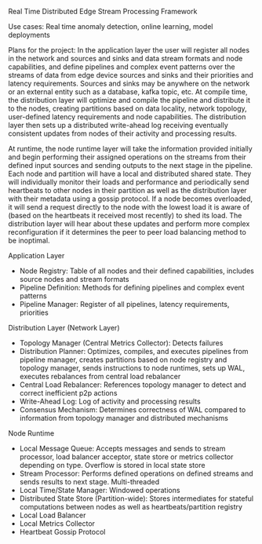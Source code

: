 Real Time Distributed Edge Stream Processing Framework

Use cases: Real time anomaly detection, online learning, model deployments

Plans for the project:
In the application layer the user will register all nodes in the network and sources and sinks and data stream formats and node capabilities, and define pipelines and complex event patterns over the streams of data from edge device sources and sinks and their priorities and latency requirements. Sources and sinks may be anywhere on the network or an external entity such as a database, kafka topic, etc. At compile time, the distribution layer will optimize and compile the pipeline and distribute it to the nodes, creating partitions based on data locality, network topology, user-defined latency requirements and node capabilities. The distribution layer then sets up a distributed write-ahead log receiving eventually consistent updates from nodes of their activity and processing results. 

At runtime, the node runtime layer will take the information provided initially and begin performing their assigned operations on the streams from their defined input sources and sending outputs to the next stage in the pipeline. Each node and partition will have a local and distributed shared state. They will individually monitor their loads and performance and periodically send heartbeats to other nodes in their partition as well as the distribution layer with their metadata using a gossip protocol. If a node becomes overloaded, it will send a request directly to the node with the lowest load it is aware of (based on the heartbeats it received most recently) to shed its load. The distribution layer will hear about these updates and perform more complex reconfiguration if it determines the peer to peer load balancing method to be inoptimal.



Application Layer
- Node Registry: Table of all nodes and their defined capabilities, includes source nodes and stream formats
- Pipeline Definition: Methods for defining pipelines and complex event patterns
- Pipeline Manager: Register of all pipelines, latency requirements, priorities

Distribution Layer (Network Layer)
- Topology Manager (Central Metrics Collector): Detects failures
- Distribution Planner: Optimizes, compiles, and executes pipelines from pipeline manager, creates partitions based on node registry and topology manager, sends instructions to node runtimes, sets up WAL, executes rebalances from central load rebalancer 
- Central Load Rebalancer: References topology manager to detect and correct inefficient p2p actions
- Write-Ahead Log: Log of activity and processing results
- Consensus Mechanism: Determines correctness of WAL compared to information from topology manager and distributed mechanisms

Node Runtime
- Local Message Queue: Accepts messages and sends to stream processor, load balancer acceptor, state store or metrics collector depending on type. Overflow is stored in local state store
- Stream Processor: Performs defined operations on defined streams and sends results to next stage. Multi-threaded
- Local Time/State Manager: Windowed operations
- Distributed State Store (Partition-wide): Stores intermediates for stateful computations between nodes as well as heartbeats/partition registry
- Local Load Balancer
- Local Metrics Collector
- Heartbeat Gossip Protocol 
